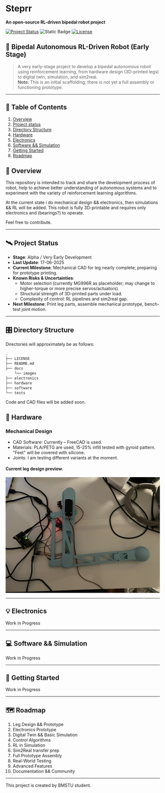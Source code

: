 # Steprr
**An open-source RL-driven bipedal robot project**

<!--
  Last updated: 2025-06-17
-->

[![Project Status](https://img.shields.io/badge/status-pre--alpha-6600ff.svg)](#status)
![Static Badge](https://img.shields.io/badge/Development-WIP-%23fcb4d5)
[![License](https://img.shields.io/badge/license-MIT-lightgreen.svg)](#license)

## 🤖 Bipedal Autonomous RL-Driven Robot (Early Stage)

> A very early-stage project to develop a bipedal autonomous robot using reinforcement learning, from hardware design
> (3D-printed legs) to digital twin, simulation, and sim2real.  
> **Note**: This is an initial scaffolding; there is not yet a full assembly or functioning prototype.

---

## 📍 Table of Contents
1. [Overview](#-overview)
2. [Project status](#-project-status)
3. [Directory Structure](#-directory-structure)
4. [Hardware](#-hardware)
5. [Electronics](#-electronics)
6. [Software && Simulation](#-software--simulation)
7. [Getting Started](#-getting-started)
8. [Roadmap](#-roadmap)

## 🔭 Overview
This repository is intended to track and share the development process of robot, help to achieve better understanding
of autonomous systems and to experiment with the variety of reinforcement learning algorithms.

At the current state i do mechanical design && electronics, then simulations && RL will be added.
This robot is fully 3D-printable and requires only electronics and (bearings?) to operate.

Feel free to contribute.

---

## 🛰️ Project Status
- **Stage**: Alpha / Very Early Development
- **Last Update**: 17-06-2025
- **Current Milestone**: Mechanical CAD for leg nearly complete; preparing for prototype printing.
- **Known Risks & Uncertainties**:
  - Motor selection (currently MG996R as placeholder; may change to higher-torque or more precise servos/actuators).
  - Structural strength of 3D-printed parts under load.
  - Complexity of control: RL pipelines and sim2real gap.
- **Next Milestone**: Print leg parts, assemble mechanical prototype, bench-test joint motion.

---

## 🎛️ Directory Structure
Directories will approximately be as follows:

```text
.
├── LICENSE
├── README.md
├── docs
    └── images
├── electronics
├── hardware
├── software
└── tests
```

Code and CAD files will be added soon.

## 🦿 Hardware

### Mechanical Design
* CAD Software: Currently – FreeCAD is used.
* Materials: PLA/PETG are used, 15-25% infill tested with gyroid pattern. "Feet" will be covered with silicone.
* Joints: I am testing different variants at the moment.

#### Current leg design preview.

![Leg Prototype](docs/images/IMG_0202.jpeg)

---

## 💡 Electronics
Work in Progress

---

## 💻 Software && Simulation
Work in Progress

---

## 🚀 Getting Started
Work in Progress

---

## 🗺️ Roadmap
1. Leg Design && Prototype
2. Electronics Prototype
3. Digital Twin && Basic Simulation
4. Control Algorithms
5. RL in Simulation
6. Sim2Real transfer prep
7. Full Prototype Assembly
8. Real-World Testing
9. Advanced Features
10. Documentation && Community

---

This project is created by BMSTU student.
